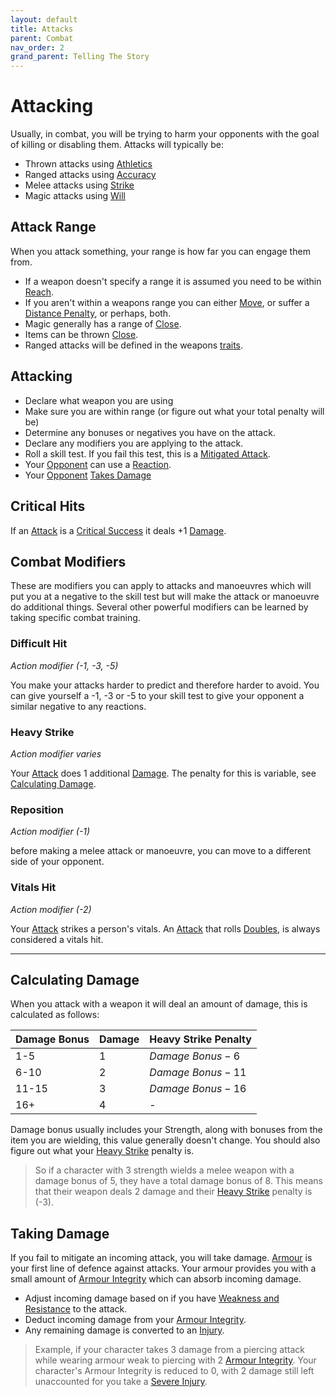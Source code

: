 ```yaml
---
layout: default
title: Attacks
parent: Combat
nav_order: 2
grand_parent: Telling The Story
---
```


# Attacking
Usually, in combat, you will be trying to harm your opponents with the goal of killing or disabling them. Attacks will typically be:
* Thrown attacks using [Athletics](Strength#Athletics)
* Ranged attacks using [Accuracy](Agility#Accuracy)
* Melee attacks using [Strike](Strength#Strike) 
* Magic attacks using [Will](Spirit#Will)

## Attack Range
When you attack something, your range is how far you can engage them from. 
* If a weapon doesn't specify a range it is assumed you need to be within [Reach](Movement#Reach).
* If you aren't within a weapons range you can either [Move](Combat-Turn#Move), or suffer a [Distance Penalty](Attack-Bonuses#Distance%20Penalty), or perhaps, both.
* Magic generally has a range of [Close](Movement#Close).
* Items can be thrown [Close](Movement#Close).
* Ranged attacks will be defined in the weapons [traits](Weapons#[Weapon-Traits](Weapon-Traits)).

## Attacking
- Declare what weapon you are using
- Make sure you are within range (or figure out what your total penalty will be) 
- Determine any bonuses or negatives you have on the attack.
- Declare any modifiers you are applying to the attack.
- Roll a skill test. If you fail this test, this is a [Mitigated Attack](Terminology#Mitigated%20Attack).
- Your [Opponent](Terminology#Opponent) can use a [Reaction](Terminology#Reaction).
- Your [Opponent](Terminology#Opponent) [Takes Damage](#Taking%20Damage)

## Critical Hits
If an [Attack](Terminology#Attack) is a [Critical Success](Skills#Critical%20Success) it deals +1 [Damage](Terminology#Damage).

## Combat Modifiers
These are modifiers you can apply to attacks and manoeuvres which will put you at a negative to the skill test but will make the attack or manoeuvre do additional things. Several other powerful modifiers can be learned by taking specific combat training. 

### Difficult Hit
*Action modifier (-1, -3, -5)*

You make your attacks harder to predict and therefore harder to avoid. You can give yourself a -1, -3 or -5 to your skill test to give your opponent a similar negative to any reactions.

### Heavy Strike
*Action modifier varies*

Your [Attack](Terminology#Attack) does 1 additional [Damage](Terminology#Damage). The penalty for this is variable, see [Calculating Damage](#Calculating%20Damage).

### Reposition
*Action modifier (-1)*

before making a melee attack or manoeuvre, you can move to a different side of your opponent.

### Vitals Hit
*Action modifier (-2)*

Your [Attack](Terminology#Attack) strikes a person's vitals. An [Attack](Terminology#Attack) that rolls [Doubles](Skills#Doubles), is always considered a vitals hit.


---
## Calculating Damage
When you attack with a weapon it will deal an amount of damage, this is calculated as follows:

| Damage Bonus | Damage | Heavy Strike Penalty |
| ------------ | ------ | -------------------- |
| 1-5          | 1      | $Damage\ Bonus - 6$    |
| 6-10         | 2      | $Damage\ Bonus - 11$    |
| 11-15        | 3      | $Damage\ Bonus - 16$    |
| 16+          | 4      | -                    | 

Damage bonus usually includes your Strength, along with bonuses from the item you are wielding, this value generally doesn't change. You should also figure out what your [Heavy Strike](#Heavy%20Strike) penalty is.

> So if a character with 3 strength wields a melee weapon with a damage bonus of 5, they have a total damage bonus of 8. This means that their weapon deals 2 damage and their [Heavy Strike](#Heavy%20Strike) penalty is (-3).

## Taking Damage
If you fail to mitigate an incoming attack, you will take damage.
[Armour](Armour) is your first line of defence against attacks. Your armour provides you with a small amount of [Armour Integrity](Armour#Armour%20Integrity) which can absorb incoming damage. 

* Adjust incoming damage based on if you have [Weakness and Resistance](Armour#Weakness%20and%20Resistance) to the attack.
* Deduct incoming damage from your [Armour Integrity](Armour#Armour%20Integrity).
* Any remaining damage is converted to an [Injury](Injury).

> Example, if your character takes 3 damage from a piercing attack while wearing armour weak to piercing with 2 [Armour Integrity](Armour#Armour%20Integrity). Your character's Armour Integrity is reduced to 0, with 2 damage still left unaccounted for you take a [Severe Injury](Injury#Severe%20Injury).


